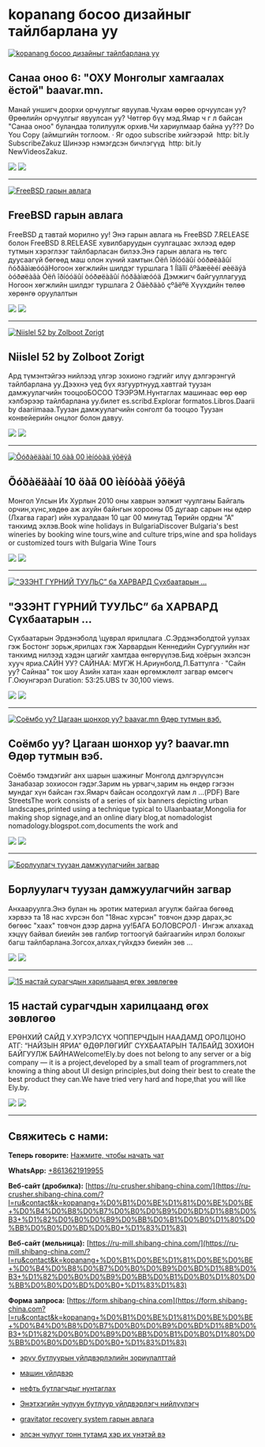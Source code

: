 # kopanang босоо дизайныг тайлбарлана уу

<a href="https://swt.shibang-china.com/?l=ru&img&k=kopanang+%D0%B1%D0%BE%D1%81%D0%BE%D0%BE+%D0%B4%D0%B8%D0%B7%D0%B0%D0%B9%D0%BD%D1%8B%D0%B3+%D1%82%D0%B0%D0%B9%D0%BB%D0%B1%D0%B0%D1%80%D0%BB%D0%B0%D0%BD%D0%B0+%D1%83%D1%83" target="_blank">![kopanang босоо дизайныг тайлбарлана уу](http://static.shibang-china.com/all-800x300/864.jpg)</a>

## Санаа оноо 6: &quot;ОХУ Монголыг хамгаалах ёстой&quot; baavar.mn.
Манай уншигч доорхи орчуулгыг явуулав.Чухам өөрөө орчуулсан уу? Өрөөлийн орчуулгыг явуулсан уу? Чөтгөр бүү мэд.Ямар ч г л байсан &quot;Санаа оноо&quot; буландаа толилуулж орхив.Чи хариулмаар байна уу??? Do You Copy (аймшгийн тоглоом.&nbsp;&#0183;&#32;Яг одоо subscribe хийгээрэй ️ http: bit.ly SubscribeZakuz Шинээр нэмэгдсэн бичлэгүүд ️ http: bit.ly NewVideosZakuz.


<a href="https://whatsapp.shibangsoft.com/WhatsApp.php" target="_blank" title="WhatsApp">![](http://static.shibang-china.com/icon/whatsapp.png)</a> <a href="https://swt.shibang-china.com/?l=ru&icon&k=kopanang+%D0%B1%D0%BE%D1%81%D0%BE%D0%BE+%D0%B4%D0%B8%D0%B7%D0%B0%D0%B9%D0%BD%D1%8B%D0%B3+%D1%82%D0%B0%D0%B9%D0%BB%D0%B1%D0%B0%D1%80%D0%BB%D0%B0%D0%BD%D0%B0+%D1%83%D1%83" target="_blank">![](http://static.shibang-china.com/icon/chat-ru.png)</a>

---

<a href="https://swt.shibang-china.com/?l=ru&img&k=kopanang+%D0%B1%D0%BE%D1%81%D0%BE%D0%BE+%D0%B4%D0%B8%D0%B7%D0%B0%D0%B9%D0%BD%D1%8B%D0%B3+%D1%82%D0%B0%D0%B9%D0%BB%D0%B1%D0%B0%D1%80%D0%BB%D0%B0%D0%BD%D0%B0+%D1%83%D1%83" target="_blank">![FreeBSD гарын авлага](http://static.shibang-china.com/all-800x300/312.jpg)</a>

## FreeBSD гарын авлага
FreeBSD д тавтай морилно уу! Энэ гарын авлага нь FreeBSD 7.RELEASE болон FreeBSD 8.RELEASE хувилбаруудын суулгацаас эхлээд өдөр тутмын хэрэглээг тайлбарласан билээ.Энэ гарын авлага нь төгс дуусаагүй бөгөөд маш олон хүний хамтын.&#211;&#235;&#241; &#238;&#240;&#237;&#243;&#243;&#228;&#251;&#237; &#242;&#243;&#240;&#248;&#235;&#224;&#227;&#251;&#237; &#241;&#243;&#240;&#227;&#224;&#236;&#230;&#243;&#243;&#228;Ногоон хөгжлийн шилдэг туршлага 1 &#205;&#238;&#227;&#238;&#238;&#237; &#245;&#186;&#227;&#230;&#235;&#232;&#233;&#237; &#248;&#232;&#235;&#228;&#253;&#227; &#242;&#243;&#240;&#248;&#235;&#224;&#227;&#224; &#211;&#235;&#241; &#238;&#240;&#237;&#243;&#243;&#228;&#251;&#237; &#242;&#243;&#240;&#248;&#235;&#224;&#227;&#251;&#237; &#241;&#243;&#240;&#227;&#224;&#236;&#230;&#243;&#243;&#228; Дэмжигч байгууллагууд Ногоон хөгжлийн шилдэг туршлага 2 &#211;&#228;&#232;&#240;&#228;&#224;&#245; &#231;&#186;&#226;&#235;&#186;&#235; Хүүхдийн төлөө хөрөнгө оруулалтын


<a href="https://whatsapp.shibangsoft.com/WhatsApp.php" target="_blank" title="WhatsApp">![](http://static.shibang-china.com/icon/whatsapp.png)</a> <a href="https://swt.shibang-china.com/?l=ru&icon&k=kopanang+%D0%B1%D0%BE%D1%81%D0%BE%D0%BE+%D0%B4%D0%B8%D0%B7%D0%B0%D0%B9%D0%BD%D1%8B%D0%B3+%D1%82%D0%B0%D0%B9%D0%BB%D0%B1%D0%B0%D1%80%D0%BB%D0%B0%D0%BD%D0%B0+%D1%83%D1%83" target="_blank">![](http://static.shibang-china.com/icon/chat-ru.png)</a>

---

<a href="https://swt.shibang-china.com/?l=ru&img&k=kopanang+%D0%B1%D0%BE%D1%81%D0%BE%D0%BE+%D0%B4%D0%B8%D0%B7%D0%B0%D0%B9%D0%BD%D1%8B%D0%B3+%D1%82%D0%B0%D0%B9%D0%BB%D0%B1%D0%B0%D1%80%D0%BB%D0%B0%D0%BD%D0%B0+%D1%83%D1%83" target="_blank">![Niislel 52 by Zolboot Zorigt](http://static.shibang-china.com/all-800x300/905.jpg)</a>

## Niislel 52 by Zolboot Zorigt
Ард түмэнтэйгээ нийлээд үлгэр зохионо гэдгийг илүү дэлгэрэнгүй тайлбарлана уу.Дээхнэ үед бүх язгууртнууд.хавтгай туузан дамжуулагчийн тооцооБОСОО ТЭЭРЭМ.Нунтаглах машинаас өөр өөр хэлбэрээр тайлбарлана уу.билет es.scribd.Explorar formatos.Libros.Daarii by daariimaaa.Туузан дамжуулагчийн сонголт ба тооцоо Туузан конвейерийн онцлог болон давуу.


<a href="https://whatsapp.shibangsoft.com/WhatsApp.php" target="_blank" title="WhatsApp">![](http://static.shibang-china.com/icon/whatsapp.png)</a> <a href="https://swt.shibang-china.com/?l=ru&icon&k=kopanang+%D0%B1%D0%BE%D1%81%D0%BE%D0%BE+%D0%B4%D0%B8%D0%B7%D0%B0%D0%B9%D0%BD%D1%8B%D0%B3+%D1%82%D0%B0%D0%B9%D0%BB%D0%B1%D0%B0%D1%80%D0%BB%D0%B0%D0%BD%D0%B0+%D1%83%D1%83" target="_blank">![](http://static.shibang-china.com/icon/chat-ru.png)</a>

---

<a href="https://swt.shibang-china.com/?l=ru&img&k=kopanang+%D0%B1%D0%BE%D1%81%D0%BE%D0%BE+%D0%B4%D0%B8%D0%B7%D0%B0%D0%B9%D0%BD%D1%8B%D0%B3+%D1%82%D0%B0%D0%B9%D0%BB%D0%B1%D0%B0%D1%80%D0%BB%D0%B0%D0%BD%D0%B0+%D1%83%D1%83" target="_blank">![&#213;&#243;&#240;&#224;&#235;&#228;&#224;&#224;&#237; 10 &#246;&#224;&#227; 00 &#236;&#232;&#237;&#243;&#242;&#224;&#228; &#253;&#245;&#235;&#253;&#226;](http://static.shibang-china.com/all-800x300/153.jpg)</a>

## &#213;&#243;&#240;&#224;&#235;&#228;&#224;&#224;&#237; 10 &#246;&#224;&#227; 00 &#236;&#232;&#237;&#243;&#242;&#224;&#228; &#253;&#245;&#235;&#253;&#226;
Монгол Улсын Их Хурлын 2010 оны хаврын ээлжит чуулганы Байгаль орчин,хүнс,хөдөө аж ахуйн байнгын хорооны 05 дугаар сарын ны өдөр (Лхагва гараг) ийн хуралдаан 10 цаг 00 минутад Төрийн ордны “А” танхимд эхлэв.Book wine holidays in BulgariaDiscover Bulgaria's best wineries by booking wine tours,wine and culture trips,wine and spa holidays or customized tours with Bulgaria Wine Tours


<a href="https://whatsapp.shibangsoft.com/WhatsApp.php" target="_blank" title="WhatsApp">![](http://static.shibang-china.com/icon/whatsapp.png)</a> <a href="https://swt.shibang-china.com/?l=ru&icon&k=kopanang+%D0%B1%D0%BE%D1%81%D0%BE%D0%BE+%D0%B4%D0%B8%D0%B7%D0%B0%D0%B9%D0%BD%D1%8B%D0%B3+%D1%82%D0%B0%D0%B9%D0%BB%D0%B1%D0%B0%D1%80%D0%BB%D0%B0%D0%BD%D0%B0+%D1%83%D1%83" target="_blank">![](http://static.shibang-china.com/icon/chat-ru.png)</a>

---

<a href="https://swt.shibang-china.com/?l=ru&img&k=kopanang+%D0%B1%D0%BE%D1%81%D0%BE%D0%BE+%D0%B4%D0%B8%D0%B7%D0%B0%D0%B9%D0%BD%D1%8B%D0%B3+%D1%82%D0%B0%D0%B9%D0%BB%D0%B1%D0%B0%D1%80%D0%BB%D0%B0%D0%BD%D0%B0+%D1%83%D1%83" target="_blank">![&quot;ЭЗЭНТ ГҮРНИЙ ТУУЛЬС” ба ХАРВАРД Сүхбаатарын …](http://static.shibang-china.com/all-800x300/444.jpg)</a>

## &quot;ЭЗЭНТ ГҮРНИЙ ТУУЛЬС” ба ХАРВАРД Сүхбаатарын …
Сүхбаатарын Эрдэнэболд \цуврал ярилцлага \.С.Эрдэнэболдтой уулзах гэж Бостонг зорьж,ярилцах гэж Харвардын Кеннедийн Сургуулийн нэг танхимд нилээд хэдэн цагийг хамтдаа өнгөрүүлэв.Бид хоёрын эхэлсэн хууч яриа.САЙН УУ? САЙНАА: МУГЖ Н.Ариунболд,Л.Баттулга&nbsp;&#0183;&#32;&quot;Сайн уу? Сайнаа&quot; ток шоу Азийн хатан хаан өргөмжлөлт загвар өмсөгч Г.Оюунгэрэл Duration: 53:25.UBS tv 30,100 views.


<a href="https://whatsapp.shibangsoft.com/WhatsApp.php" target="_blank" title="WhatsApp">![](http://static.shibang-china.com/icon/whatsapp.png)</a> <a href="https://swt.shibang-china.com/?l=ru&icon&k=kopanang+%D0%B1%D0%BE%D1%81%D0%BE%D0%BE+%D0%B4%D0%B8%D0%B7%D0%B0%D0%B9%D0%BD%D1%8B%D0%B3+%D1%82%D0%B0%D0%B9%D0%BB%D0%B1%D0%B0%D1%80%D0%BB%D0%B0%D0%BD%D0%B0+%D1%83%D1%83" target="_blank">![](http://static.shibang-china.com/icon/chat-ru.png)</a>

---

<a href="https://swt.shibang-china.com/?l=ru&img&k=kopanang+%D0%B1%D0%BE%D1%81%D0%BE%D0%BE+%D0%B4%D0%B8%D0%B7%D0%B0%D0%B9%D0%BD%D1%8B%D0%B3+%D1%82%D0%B0%D0%B9%D0%BB%D0%B1%D0%B0%D1%80%D0%BB%D0%B0%D0%BD%D0%B0+%D1%83%D1%83" target="_blank">![Соёмбо уу? Цагаан шонхор уу? baavar.mn Өдөр тутмын вэб.](http://static.shibang-china.com/all-800x300/306.jpg)</a>

## Соёмбо уу? Цагаан шонхор уу? baavar.mn Өдөр тутмын вэб.
Соёмбо тэмдэгийг анх шарын шажиныг Монголд дэлгэрүүлсэн Занабазар зохиосон гэдэг.Зарим нь урвагч,зарим нь өндөр гэгээн мундаг хүн байсан гэх.Ямарч байсан осолдохгүй лам л …(PDF) Bare StreetsThe work consists of a series of six banners depicting urban landscapes,printed using a technique typical to Ulaanbaatar,Mongolia for making shop signage,and an online diary blog,at nomadologist nomadology.blogspot.com,documents the work and


<a href="https://whatsapp.shibangsoft.com/WhatsApp.php" target="_blank" title="WhatsApp">![](http://static.shibang-china.com/icon/whatsapp.png)</a> <a href="https://swt.shibang-china.com/?l=ru&icon&k=kopanang+%D0%B1%D0%BE%D1%81%D0%BE%D0%BE+%D0%B4%D0%B8%D0%B7%D0%B0%D0%B9%D0%BD%D1%8B%D0%B3+%D1%82%D0%B0%D0%B9%D0%BB%D0%B1%D0%B0%D1%80%D0%BB%D0%B0%D0%BD%D0%B0+%D1%83%D1%83" target="_blank">![](http://static.shibang-china.com/icon/chat-ru.png)</a>

---

<a href="https://swt.shibang-china.com/?l=ru&img&k=kopanang+%D0%B1%D0%BE%D1%81%D0%BE%D0%BE+%D0%B4%D0%B8%D0%B7%D0%B0%D0%B9%D0%BD%D1%8B%D0%B3+%D1%82%D0%B0%D0%B9%D0%BB%D0%B1%D0%B0%D1%80%D0%BB%D0%B0%D0%BD%D0%B0+%D1%83%D1%83" target="_blank">![Борлуулагч туузан дамжуулагчийн загвар](http://static.shibang-china.com/all-800x300/956.jpg)</a>

## Борлуулагч туузан дамжуулагчийн загвар
Анхааруулга.Энэ булан нь эротик материал агуулж байгаа бѳгѳѳд хэрвээ та 18 нас хvрсэн бол &quot;18нас хүрсэн&quot; товчон дээр дарах,эс бѳгѳѳс &quot;хаах&quot; товчон дээр дарна уу!БАГА БОЛОВСРОЛ&nbsp;&#0183;&#32;Ингэж алхахад хэцүү байвал биеийн зөв галбир тогтоогүй байгаагийн илрэл болохыг багш тайлбарлана.Зогсох,алхах,гүйхдээ биеийн зөв …


<a href="https://whatsapp.shibangsoft.com/WhatsApp.php" target="_blank" title="WhatsApp">![](http://static.shibang-china.com/icon/whatsapp.png)</a> <a href="https://swt.shibang-china.com/?l=ru&icon&k=kopanang+%D0%B1%D0%BE%D1%81%D0%BE%D0%BE+%D0%B4%D0%B8%D0%B7%D0%B0%D0%B9%D0%BD%D1%8B%D0%B3+%D1%82%D0%B0%D0%B9%D0%BB%D0%B1%D0%B0%D1%80%D0%BB%D0%B0%D0%BD%D0%B0+%D1%83%D1%83" target="_blank">![](http://static.shibang-china.com/icon/chat-ru.png)</a>

---

<a href="https://swt.shibang-china.com/?l=ru&img&k=kopanang+%D0%B1%D0%BE%D1%81%D0%BE%D0%BE+%D0%B4%D0%B8%D0%B7%D0%B0%D0%B9%D0%BD%D1%8B%D0%B3+%D1%82%D0%B0%D0%B9%D0%BB%D0%B1%D0%B0%D1%80%D0%BB%D0%B0%D0%BD%D0%B0+%D1%83%D1%83" target="_blank">![15 настай сурагчдын харилцаанд өгөх зөвлөгөө](http://static.shibang-china.com/all-800x300/627.jpg)</a>

## 15 настай сурагчдын харилцаанд өгөх зөвлөгөө
ЕРӨНХИЙ САЙД У.ХҮРЭЛСҮХ ЧОППЕРЧДЫН НААДАМД ОРОЛЦОНО АТГ: “НАЙЗЫН ЯРИА” ӨДӨРЛӨГИЙГ СҮХБААТАРЫН ТАЛБАЙД ЗОХИОН БАЙГУУЛЖ БАЙНАWelcome!Ely.by does not belong to any server or a big company — it is a project,developed by a small team of programmers,not knowing a thing about UI design principles,but doing their best to create the best product they can.We have tried very hard and hope,that you will like Ely.by.


<a href="https://whatsapp.shibangsoft.com/WhatsApp.php" target="_blank" title="WhatsApp">![](http://static.shibang-china.com/icon/whatsapp.png)</a> <a href="https://swt.shibang-china.com/?l=ru&icon&k=kopanang+%D0%B1%D0%BE%D1%81%D0%BE%D0%BE+%D0%B4%D0%B8%D0%B7%D0%B0%D0%B9%D0%BD%D1%8B%D0%B3+%D1%82%D0%B0%D0%B9%D0%BB%D0%B1%D0%B0%D1%80%D0%BB%D0%B0%D0%BD%D0%B0+%D1%83%D1%83" target="_blank">![](http://static.shibang-china.com/icon/chat-ru.png)</a>

---
## Свяжитесь с нами:

**Теперь говорите:** [Нажмите, чтобы начать чат](https://swt.shibang-china.com?l=ru&contact&k=kopanang+%D0%B1%D0%BE%D1%81%D0%BE%D0%BE+%D0%B4%D0%B8%D0%B7%D0%B0%D0%B9%D0%BD%D1%8B%D0%B3+%D1%82%D0%B0%D0%B9%D0%BB%D0%B1%D0%B0%D1%80%D0%BB%D0%B0%D0%BD%D0%B0+%D1%83%D1%83)

**WhatsApp:**  [+8613621919955](https://whatsapp.shibangsoft.com/WhatsApp.php)

**Веб-сайт (дробилка):** [https://ru-crusher.shibang-china.com/](https://ru-crusher.shibang-china.com/?l=ru&contact&k=kopanang+%D0%B1%D0%BE%D1%81%D0%BE%D0%BE+%D0%B4%D0%B8%D0%B7%D0%B0%D0%B9%D0%BD%D1%8B%D0%B3+%D1%82%D0%B0%D0%B9%D0%BB%D0%B1%D0%B0%D1%80%D0%BB%D0%B0%D0%BD%D0%B0+%D1%83%D1%83)

**Веб-сайт (мельница):** [https://ru-mill.shibang-china.com/](https://ru-mill.shibang-china.com/?l=ru&contact&k=kopanang+%D0%B1%D0%BE%D1%81%D0%BE%D0%BE+%D0%B4%D0%B8%D0%B7%D0%B0%D0%B9%D0%BD%D1%8B%D0%B3+%D1%82%D0%B0%D0%B9%D0%BB%D0%B1%D0%B0%D1%80%D0%BB%D0%B0%D0%BD%D0%B0+%D1%83%D1%83)

**Форма запроса:** [https://form.shibang-china.com](https://form.shibang-china.com?l=ru&contact&k=kopanang+%D0%B1%D0%BE%D1%81%D0%BE%D0%BE+%D0%B4%D0%B8%D0%B7%D0%B0%D0%B9%D0%BD%D1%8B%D0%B3+%D1%82%D0%B0%D0%B9%D0%BB%D0%B1%D0%B0%D1%80%D0%BB%D0%B0%D0%BD%D0%B0+%D1%83%D1%83)

* [эрүү бутлуурын үйлдвэрлэлийн зориулалттай](../129/%D1%8D%D1%80%D2%AF%D2%AF%20%D0%B1%D1%83%D1%82%D0%BB%D1%83%D1%83%D1%80%D1%8B%D0%BD%20%D2%AF%D0%B9%D0%BB%D0%B4%D0%B2%D1%8D%D1%80%D0%BB%D1%8D%D0%BB%D0%B8%D0%B9%D0%BD%20%D0%B7%D0%BE%D1%80%D0%B8%D1%83%D0%BB%D0%B0%D0%BB%D1%82%D1%82%D0%B0%D0%B9.md)

* [машин үйлдвэр](../129/%D0%BC%D0%B0%D1%88%D0%B8%D0%BD%20%D2%AF%D0%B9%D0%BB%D0%B4%D0%B2%D1%8D%D1%80.md)

* [нефть бутлагчдыг нунтаглах](../129/%D0%BD%D0%B5%D1%84%D1%82%D1%8C%20%D0%B1%D1%83%D1%82%D0%BB%D0%B0%D0%B3%D1%87%D0%B4%D1%8B%D0%B3%20%D0%BD%D1%83%D0%BD%D1%82%D0%B0%D0%B3%D0%BB%D0%B0%D1%85.md)

* [Энэтхэгийн чулуун бутлуур үйлдвэрлэгч нийлүүлэгч](../128/%D0%AD%D0%BD%D1%8D%D1%82%D1%85%D1%8D%D0%B3%D0%B8%D0%B9%D0%BD%20%D1%87%D1%83%D0%BB%D1%83%D1%83%D0%BD%20%D0%B1%D1%83%D1%82%D0%BB%D1%83%D1%83%D1%80%20%D2%AF%D0%B9%D0%BB%D0%B4%D0%B2%D1%8D%D1%80%D0%BB%D1%8D%D0%B3%D1%87%20%D0%BD%D0%B8%D0%B9%D0%BB%D2%AF%D2%AF%D0%BB%D1%8D%D0%B3%D1%87.md)

* [gravitator recovery system гарын авлага](../128/gravitator%20recovery%20system%20%D0%B3%D0%B0%D1%80%D1%8B%D0%BD%20%D0%B0%D0%B2%D0%BB%D0%B0%D0%B3%D0%B0.md)

* [элсэн чулууг тонн тутамд хэр их үнэтэй вэ](../128/%D1%8D%D0%BB%D1%81%D1%8D%D0%BD%20%D1%87%D1%83%D0%BB%D1%83%D1%83%D0%B3%20%D1%82%D0%BE%D0%BD%D0%BD%20%D1%82%D1%83%D1%82%D0%B0%D0%BC%D0%B4%20%D1%85%D1%8D%D1%80%20%D0%B8%D1%85%20%D2%AF%D0%BD%D1%8D%D1%82%D1%8D%D0%B9%20%D0%B2%D1%8D.md)